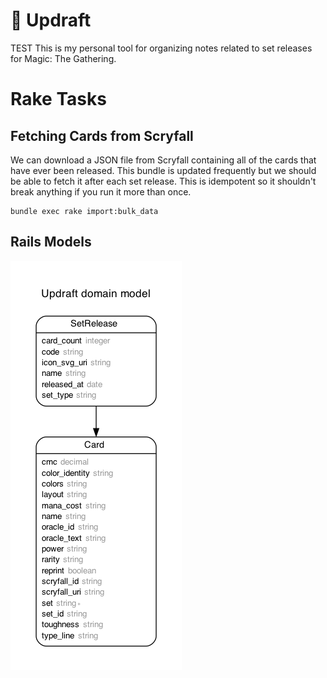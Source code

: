 # 🍃 Updraft
TEST
This is my personal tool for organizing notes related to set releases for Magic: The Gathering.


# Rake Tasks

## Fetching Cards from Scryfall
We can download a JSON file from Scryfall containing all of the cards that have ever been released.
This bundle is updated frequently but we should be able to fetch it after each set release.
This is idempotent so it shouldn't break anything if you run it more than once.

```
bundle exec rake import:bulk_data
```


## Rails Models
![Ruby on Rails Models](/docs/images/erd.png)
